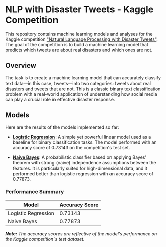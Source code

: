 # NLP with Disaster Tweets - Kaggle Competition

This repository contains machine learning models and analyses for the Kaggle competition ["Natural Language Processing with Disaster Tweets"](https://www.kaggle.com/c/nlp-getting-started). The goal of the competition is to build a machine learning model that predicts which tweets are about real disasters and which ones are not.

## Overview

The task is to create a machine learning model that can accurately classify text data—in this case, tweets—into two categories: tweets about real disasters and tweets that are not. This is a classic binary text classification problem with a real-world application of understanding how social media can play a crucial role in effective disaster response.

## Models

Here are the results of the models implemented so far:

- [**Logistic Regression**](https://github.com/yvesemmanuel/nlp_disaster_tweets/blob/main/Tweet_Disaster_Classification_logistic_regression.ipynb): A simple yet powerful linear model used as a baseline for binary classification tasks. The model performed with an accuracy score of 0.73143 on the competition's test set.

- [**Naive Bayes**](https://github.com/yvesemmanuel/nlp_disaster_tweets/blob/main/Tweet_Disaster_Classification_naive_bayes.ipynb): A probabilistic classifier based on applying Bayes' theorem with strong (naive) independence assumptions between the features. It is particularly suited for high-dimensional data, and it performed better than logistic regression with an accuracy score of 0.77873.

### Performance Summary

| Model            | Accuracy Score |
|------------------|----------------|
| Logistic Regression | 0.73143        |
| Naive Bayes         | 0.77873        |

_**Note:** The accuracy scores are reflective of the model's performance on the Kaggle competition's test dataset._
